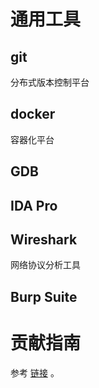 
# 通用工具

## git
分布式版本控制平台

## docker
容器化平台
## GDB

## IDA Pro


## Wireshark
网络协议分析工具

## Burp Suite

# 贡献指南

参考 [链接](https://github.com/OpenHUTB/.github/blob/master/CONTRIBUTING.md) 。
